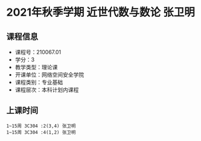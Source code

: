 # 2021年秋季学期 近世代数与数论 张卫明






## 课程信息

- 课程号：210067.01
- 学分：3
- 教学类型：理论课
- 开课单位：网络空间安全学院
- 课程类别：专业基础
- 课程层次：本科计划内课程

## 上课时间

```
1~15周 3C304 :2(3,4) 张卫明
1~15周 3C304 :4(1,2) 张卫明
```

